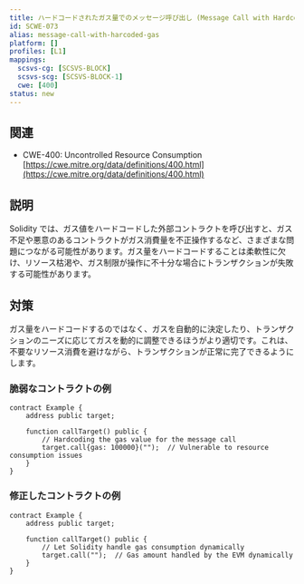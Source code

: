 ```yaml
---
title: ハードコードされたガス量でのメッセージ呼び出し (Message Call with Hardcoded Gas Amount)
id: SCWE-073
alias: message-call-with-harcoded-gas
platform: []
profiles: [L1]
mappings:
  scsvs-cg: [SCSVS-BLOCK]
  scsvs-scg: [SCSVS-BLOCK-1]
  cwe: [400]
status: new
---
```


## 関連
- CWE-400: Uncontrolled Resource Consumption
  [https://cwe.mitre.org/data/definitions/400.html](https://cwe.mitre.org/data/definitions/400.html)

## 説明
Solidity では、ガス値をハードコードした外部コントラクトを呼び出すと、ガス不足や悪意のあるコントラクトがガス消費量を不正操作するなど、さまざまな問題につながる可能性があります。ガス量をハードコードすることは柔軟性に欠け、リソース枯渇や、ガス制限が操作に不十分な場合にトランザクションが失敗する可能性があります。

## 対策
ガス量をハードコードするのではなく、ガスを自動的に決定したり、トランザクションのニーズに応じてガスを動的に調整できるほうがより適切です。これは、不要なリソース消費を避けながら、トランザクションが正常に完了できるようにします。

### 脆弱なコントラクトの例
```solidity
contract Example {
    address public target;

    function callTarget() public {
        // Hardcoding the gas value for the message call
        target.call{gas: 100000}("");  // Vulnerable to resource consumption issues
    }
}
```

### 修正したコントラクトの例
```solidity
contract Example {
    address public target;

    function callTarget() public {
        // Let Solidity handle gas consumption dynamically
        target.call("");  // Gas amount handled by the EVM dynamically
    }
}
```
